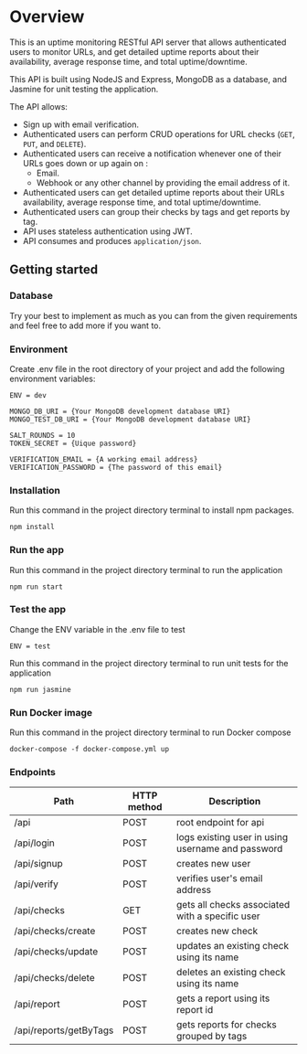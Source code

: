 # Overview

This is an uptime monitoring RESTful API server that allows authenticated users to monitor URLs, and get detailed uptime reports about their availability, average response time, and total uptime/downtime.

This API is built using NodeJS and Express, MongoDB as a database, and Jasmine for unit testing the application.

The API allows: 
- Sign up with email verification.
-  Authenticated users can perform CRUD operations for URL checks (`GET`, `PUT`, and `DELETE`).
- Authenticated users can receive a notification whenever one of their URLs goes down or up again on :
  - Email.
  - Webhook or any other channel by providing the email address of it.
- Authenticated users can get detailed uptime reports about their URLs availability, average response time, and total uptime/downtime.
- Authenticated users can group their checks by tags and get reports by tag.
- API uses stateless authentication using JWT.
- API consumes and produces `application/json`.

## Getting started

### Database

Try your best to implement as much as you can from the given requirements and feel free to add more if you want to.

### Environment

Create .env file in the root directory of your project and add the following environment variables:
```
ENV = dev

MONGO_DB_URI = {Your MongoDB development database URI}
MONGO_TEST_DB_URI = {Your MongoDB development database URI}

SALT_ROUNDS = 10
TOKEN_SECRET = {Uique password}

VERIFICATION_EMAIL = {A working email address}
VERIFICATION_PASSWORD = {The password of this email}
```

### Installation

Run this command in the project directory terminal to install npm packages.
```
npm install
```

### Run the app

Run this command in the project directory terminal to run the application 
```
npm run start
```

### Test the app

Change the ENV variable in the .env file to test
```
ENV = test
```
Run this command in the project directory terminal to run unit tests for the application
```
npm run jasmine
```

### Run Docker image

Run this command in the project directory terminal to run Docker compose
```
docker-compose -f docker-compose.yml up
```

### Endpoints

|Path|HTTP method|Description|
|---|---|---|
|/api|POST|root endpoint for api|
|/api/login|POST|logs existing user in using username and password|
|/api/signup|POST|creates new user|
|/api/verify|POST|verifies user's email address|
|/api/checks|GET|gets all checks associated with a specific user|
|/api/checks/create|POST|creates new check|
|/api/checks/update|POST|updates an existing check using its name|
|/api/checks/delete|POST|deletes an existing check using its name|
|/api/report|POST|gets a report using its report id|
|/api/reports/getByTags|POST|gets reports for checks grouped by tags|
